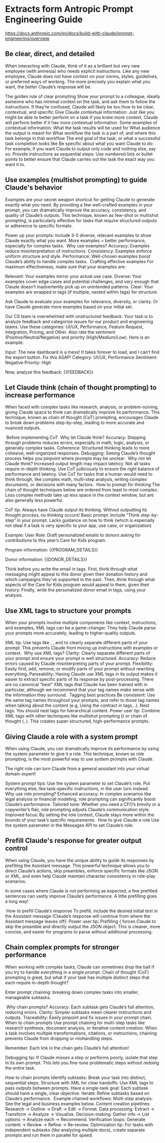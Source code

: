 # Extracts form Antropic Prompt Engineering Guide
https://docs.anthropic.com/en/docs/build-with-claude/prompt-engineering/overview

## Be clear, direct, and detailed
When interacting with Claude, think of it as a brilliant but very new employee (with amnesia) who needs explicit instructions. Like any new employee, Claude does not have context on your norms, styles, guidelines, or preferred ways of working. The more precisely you explain what you want, the better Claude’s response will be.

The golden rule of clear prompting
Show your prompt to a colleague, ideally someone who has minimal context on the task, and ask them to follow the instructions. If they’re confused, Claude will likely be too.
​
How to be clear, contextual, and specific
Give Claude contextual information: Just like you might be able to better perform on a task if you knew more context, Claude will perform better if it has more contextual information. Some examples of contextual information:
What the task results will be used for
What audience the output is meant for
What workflow the task is a part of, and where this task belongs in that workflow
The end goal of the task, or what a successful task completion looks like
Be specific about what you want Claude to do: For example, if you want Claude to output only code and nothing else, say so.
Provide instructions as sequential steps: Use numbered lists or bullet points to better ensure that Claude carries out the task the exact way you want it to.
​
## Use examples (multishot prompting) to guide Claude's behavior
Examples are your secret weapon shortcut for getting Claude to generate exactly what you need. By providing a few well-crafted examples in your prompt, you can dramatically improve the accuracy, consistency, and quality of Claude’s outputs. This technique, known as few-shot or multishot prompting, is particularly effective for tasks that require structured outputs or adherence to specific formats.

Power up your prompts: Include 3-5 diverse, relevant examples to show Claude exactly what you want. More examples = better performance, especially for complex tasks.
​
Why use examples?
Accuracy: Examples reduce misinterpretation of instructions.
Consistency: Examples enforce uniform structure and style.
Performance: Well-chosen examples boost Claude’s ability to handle complex tasks.
​
Crafting effective examples
For maximum effectiveness, make sure that your examples are:

Relevant: Your examples mirror your actual use case.
Diverse: Your examples cover edge cases and potential challenges, and vary enough that Claude doesn’t inadvertently pick up on unintended patterns.
Clear: Your examples are wrapped in <example> tags (if multiple, nested within <examples> tags) for structure.

Ask Claude to evaluate your examples for relevance, diversity, or clarity. Or have Claude generate more examples based on your initial set.

Our CS team is overwhelmed with unstructured feedback. Your task is to analyze feedback and categorize issues for our product and engineering teams. Use these categories: UI/UX, Performance, Feature Request, Integration, Pricing, and Other. Also rate the sentiment (Positive/Neutral/Negative) and priority (High/Medium/Low). Here is an example:

<example>
Input: The new dashboard is a mess! It takes forever to load, and I can’t find the export button. Fix this ASAP!
Category: UI/UX, Performance
Sentiment: Negative
Priority: High</example>

Now, analyze this feedback: {{FEEDBACK}}

## Let Claude think (chain of thought prompting) to increase performance
When faced with complex tasks like research, analysis, or problem-solving, giving Claude space to think can dramatically improve its performance. This technique, known as chain of thought (CoT) prompting, encourages Claude to break down problems step-by-step, leading to more accurate and nuanced outputs.

​
Before implementing CoT
​
Why let Claude think?
Accuracy: Stepping through problems reduces errors, especially in math, logic, analysis, or generally complex tasks.
Coherence: Structured thinking leads to more cohesive, well-organized responses.
Debugging: Seeing Claude’s thought process helps you pinpoint where prompts may be unclear.
​
Why not let Claude think?
Increased output length may impact latency.
Not all tasks require in-depth thinking. Use CoT judiciously to ensure the right balance of performance and latency.
Use CoT for tasks that a human would need to think through, like complex math, multi-step analysis, writing complex documents, or decisions with many factors.
​
How to prompt for thinking
The chain of thought techniques below are ordered from least to most complex. Less complex methods take up less space in the context window, but are also generally less powerful.

CoT tip: Always have Claude output its thinking. Without outputting its thought process, no thinking occurs!
Basic prompt: Include “Think step-by-step” in your prompt.
Lacks guidance on how to think (which is especially not ideal if a task is very specific to your app, use case, or organization)

Example:
User Role:	Draft personalized emails to donors asking for contributions to this year’s Care for Kids program.

Program information:
<program>{{PROGRAM_DETAILS}}
</program>

Donor information:
<donor>{{DONOR_DETAILS}}
</donor>

Think before you write the email in <thinking> tags. First, think through what messaging might appeal to this donor given their donation history and which campaigns they’ve supported in the past. Then, think through what aspects of the Care for Kids program would appeal to them, given their history. Finally, write the personalized donor email in <email> tags, using your analysis.
​

## Use XML tags to structure your prompts
When your prompts involve multiple components like context, instructions, and examples, XML tags can be a game-changer. They help Claude parse your prompts more accurately, leading to higher-quality outputs.

XML tip: Use tags like <instructions>, <example>, and <formatting> to clearly separate different parts of your prompt. This prevents Claude from mixing up instructions with examples or context.
​
Why use XML tags?
Clarity: Clearly separate different parts of your prompt and ensure your prompt is well structured.
Accuracy: Reduce errors caused by Claude misinterpreting parts of your prompt.
Flexibility: Easily find, add, remove, or modify parts of your prompt without rewriting everything.
Parseability: Having Claude use XML tags in its output makes it easier to extract specific parts of its response by post-processing.
There are no canonical “best” XML tags that Claude has been trained with in particular, although we recommend that your tag names make sense with the information they surround.
​
Tagging best practices
Be consistent: Use the same tag names throughout your prompts, and refer to those tag names when talking about the content (e.g, Using the contract in <contract> tags...).
Nest tags: You should nest tags <outer><inner></inner></outer> for hierarchical content.
Power user tip: Combine XML tags with other techniques like multishot prompting (<examples>) or chain of thought (<thinking>, <answer>). This creates super-structured, high-performance prompts.

##  Giving Claude a role with a system prompt
When using Claude, you can dramatically improve its performance by using the system parameter to give it a role. This technique, known as role prompting, is the most powerful way to use system prompts with Claude.

The right role can turn Claude from a general assistant into your virtual domain expert!

System prompt tips: Use the system parameter to set Claude’s role. Put everything else, like task-specific instructions, in the user turn instead.
​
Why use role prompting?
Enhanced accuracy: In complex scenarios like legal analysis or financial modeling, role prompting can significantly boost Claude’s performance.
Tailored tone: Whether you need a CFO’s brevity or a copywriter’s flair, role prompting adjusts Claude’s communication style.
Improved focus: By setting the role context, Claude stays more within the bounds of your task’s specific requirements.
​
How to give Claude a role
Use the system parameter in the Messages API to set Claude’s role:

## Prefill Claude's response for greater output control
When using Claude, you have the unique ability to guide its responses by prefilling the Assistant message. This powerful technique allows you to direct Claude’s actions, skip preambles, enforce specific formats like JSON or XML, and even help Claude maintain character consistency in role-play scenarios.

In some cases where Claude is not performing as expected, a few prefilled sentences can vastly improve Claude’s performance. A little prefilling goes a long way!

​
How to prefill Claude’s response
To prefill, include the desired initial text in the Assistant message (Claude’s response will continue from where the Assistant message leaves off):
Power user tip: Prefilling { forces Claude to skip the preamble and directly output the JSON object. This is cleaner, more concise, and easier for programs to parse without additional processing.

## Chain complex prompts for stronger performance
When working with complex tasks, Claude can sometimes drop the ball if you try to handle everything in a single prompt. Chain of thought (CoT) prompting is great, but what if your task has multiple distinct steps that each require in-depth thought?

Enter prompt chaining: breaking down complex tasks into smaller, manageable subtasks.

​
Why chain prompts?
Accuracy: Each subtask gets Claude’s full attention, reducing errors.
Clarity: Simpler subtasks mean clearer instructions and outputs.
Traceability: Easily pinpoint and fix issues in your prompt chain.
​
When to chain prompts
Use prompt chaining for multi-step tasks like research synthesis, document analysis, or iterative content creation. When a task involves multiple transformations, citations, or instructions, chaining prevents Claude from dropping or mishandling steps.

Remember: Each link in the chain gets Claude’s full attention!

Debugging tip: If Claude misses a step or performs poorly, isolate that step in its own prompt. This lets you fine-tune problematic steps without redoing the entire task.

How to chain prompts
Identify subtasks: Break your task into distinct, sequential steps.
Structure with XML for clear handoffs: Use XML tags to pass outputs between prompts.
Have a single-task goal: Each subtask should have a single, clear objective.
Iterate: Refine subtasks based on Claude’s performance.
​
Example chained workflows:
Multi-step analysis: See the legal and business examples below.
Content creation pipelines: Research → Outline → Draft → Edit → Format.
Data processing: Extract → Transform → Analyze → Visualize.
Decision-making: Gather info → List options → Analyze each → Recommend.
Verification loops: Generate content → Review → Refine → Re-review.
Optimization tip: For tasks with independent subtasks (like analyzing multiple docs), create separate prompts and run them in parallel for speed.